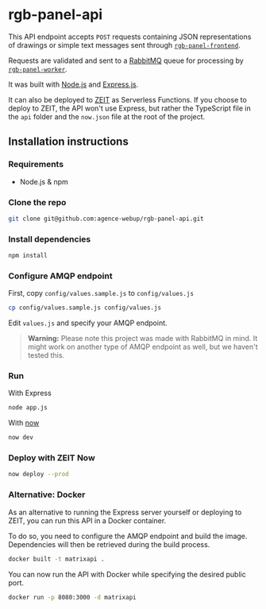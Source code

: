 # rgb-panel-api

This API endpoint accepts `POST` requests containing JSON representations of drawings or simple text messages sent through [`rgb-panel-frontend`](https://github.com/agence-webup/rgb-panel-frontend).

Requests are validated and sent to a [RabbitMQ](https://rabbitmq.com) queue for processing by [`rgb-panel-worker`](https://github.com/agence-webup/rgb-panel-worker).

It was built with [Node.js](https://nodejs.org) and [Express.js](https://expressjs.org).

It can also be deployed to [ZEIT](https://zeit.co) as Serverless Functions. If you choose to deploy to ZEIT, the API won't use Express, but rather the TypeScript file in the `api` folder and the `now.json` file at the root of the project.

## Installation instructions

### Requirements
- Node.js & npm

### Clone the repo
```bash
git clone git@github.com:agence-webup/rgb-panel-api.git
```

### Install dependencies
```bash
npm install
```

### Configure AMQP endpoint
First, copy `config/values.sample.js` to `config/values.js`
```bash
cp config/values.sample.js config/values.js
```
Edit `values.js` and specify your AMQP endpoint.

> __Warning:__
Please note this project was made with RabbitMQ in mind. It might work on another type of AMQP endpoint as well, but we haven't tested this.

### Run

With Express
```bash
node app.js
```

With [now](https://zeit.co/download)
```bash
now dev
```

### Deploy with ZEIT Now
```bash
now deploy --prod
```

### Alternative: Docker

As an alternative to running the Express server yourself or deploying to ZEIT, you can run this API in a Docker container.

To do so, you need to configure the AMQP endpoint and build the image. Dependencies will then be retrieved during the build process.

```bash
docker built -t matrixapi .
```

You can now run the API with Docker while specifying the desired public port.

```bash
docker run -p 8080:3000 -d matrixapi
```